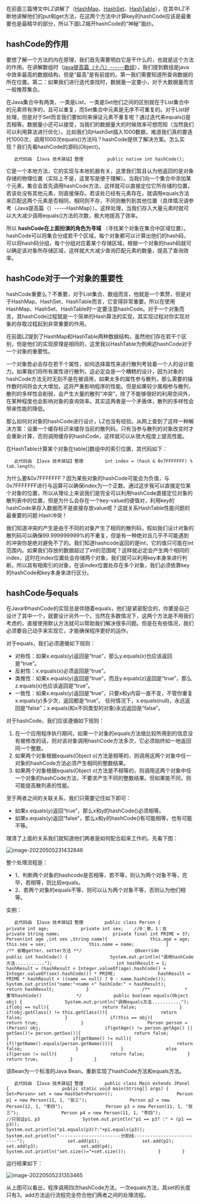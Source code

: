 在前面三篇博文中LZ讲解了（[HashMap](http://www.cnblogs.com/chenssy/p/3521565.html)、[HashSet](http://www.cnblogs.com/chenssy/p/3621851.html)、[HashTable](http://www.cnblogs.com/chenssy/p/3643886.html)），在其中LZ不断地讲解他们的put和get方法，在这两个方法中计算key的hashCode应该是最重要也是最精华的部分，所以下面LZ揭开hashCode的“神秘”面纱。

## hashCode的作用

要想了解一个方法的内在原理，我们首先需要明白它是干什么的，也就是这个方法的作用。在讲解数组时（[java提高篇（十八）------数组](http://www.cnblogs.com/chenssy/p/3463719.html)），我们提到数组是java中效率最高的数据结构，但是“最高”是有前提的。第一我们需要知道所查询数据的所在位置。第二：如果我们进行迭代查找时，数据量一定要小，对于大数据量而言一般推荐集合。

在Java集合中有两类，一类是List，一类是Set他们之间的区别就在于List集合中的元素师有序的，且可以重复，而Set集合中元素是无序不可重复的。对于List好处理，但是对于Set而言我们要如何来保证元素不重复呢？通过迭代来equals()是否相等。数据量小还可以接受，当我们的数据量大的时候效率可想而知（当然我们可以利用算法进行优化）。比如我们向HashSet插入1000数据，难道我们真的要迭代1000次，调用1000次equals()方法吗？hashCode提供了解决方案。怎么实现？我们先看hashCode的源码(Object)。

```
   此代码由 【Java 技术驿站】整理         public native int hashCode();            
```

它是一个本地方法，它的实现与本地机器有关，这里我们暂且认为他返回的是对象存储的物理位置（实际上不是，这里写是便于理解）。当我们向一个集合中添加某个元素，集合会首先调用hashCode方法，这样就可以直接定位它所存储的位置，若该处没有其他元素，则直接保存。若该处已经有元素存在，就调用equals方法来匹配这两个元素是否相同，相同则不存，不同则散列到其他位置（具体情况请参考（Java提高篇（）-----HashMap））。这样处理，当我们存入大量元素时就可以大大减少调用equals()方法的次数，极大地提高了效率。

所以 **hashCode在上面扮演的角色为寻域** （寻找某个对象在集合中区域位置）。hashCode可以将集合分成若干个区域，每个对象都可以计算出他们的hash码，可以将hash码分组，每个分组对应着某个存储区域，根据一个对象的hash码就可以确定该对象所存储区域，这样就大大减少查询匹配元素的数量，提高了查询效率。

## hashCode对于一个对象的重要性

hashCode重要么？不重要，对于List集合、数组而言，他就是一个累赘，但是对于HashMap、HashSet、HashTable而言，它变得异常重要。所以在使用HashMap、HashSet、HashTable时一定要注意hashCode。对于一个对象而言，其hashCode过程就是一个简单的Hash算法的实现，其实现过程对你实现对象的存取过程起到非常重要的作用。

在前面LZ提到了HashMap和HashTable两种数据结构，虽然他们存在若干个区别，但是他们的实现原理是相同的，这里我以HashTable为例阐述hashCode对于一个对象的重要性。

一个对象势必会存在若干个属性，如何选择属性来进行散列考验着一个人的设计能力。如果我们将所有属性进行散列，这必定会是一个糟糕的设计，因为对象的hashCode方法无时无刻不是在被调用，如果太多的属性参与散列，那么需要的操作数时间将会大大增加，这将严重影响程序的性能。但是如果较少属相参与散列，散列的多样性会削弱，会产生大量的散列“冲突”，除了不能够很好的利用空间外，在某种程度也会影响对象的查询效率。其实这两者是一个矛盾体，散列的多样性会带来性能的降低。

那么如何对对象的hashCode进行设计，LZ也没有经验。从网上查到了这样一种解决方案：设置一个缓存标识来缓存当前的散列码，只有当参与散列的对象改变时才会重新计算，否则调用缓存的hashCode，这样就可以从很大程度上提高性能。

在HashTable计算某个对象在table[]数组中的索引位置，其代码如下：

```
   此代码由 【Java 技术驿站】整理        int index = (hash & 0x7FFFFFFF) % tab.length;            
```

为什么要&0x7FFFFFFF？因为某些对象的hashCode可能会为负值，与0x7FFFFFFF进行与运算可以确保index为一个正数。通过这步我可以直接定位某个对象的位置，所以从理论上来说我们是完全可以利用hashCode直接定位对象的散列表中的位置，但是为什么会存在一个key-value的键值对，利用key的hashCode来存入数据而不是直接存放value呢？这就关系HashTable性能问题的最重要的问题:Hash冲突！

我们知道冲突的产生是由于不同的对象产生了相同的散列码，假如我们设计对象的散列码可以确保99.999999999%的不重复，但是有一种绝对且几乎不可能遇到的冲突你是绝对避免不了的。我们知道hashcode返回的是int，它的值只可能在int范围内。如果我们存放的数据超过了int的范围呢？这样就必定会产生两个相同的index，这时在index位置处会存储两个对象，我们就可以利用key本身来进行判断。所以具有相索引的对象，在该index位置处存在多个对象，我们必须依靠key的hashCode和key本身来进行区分。

## hashCode与equals

在Java中hashCode的实现总是伴随着equals，他们是紧密配合的，你要是自己设计了其中一个，就要设计另外一个。当然在多数情况下，这两个方法是不用我们考虑的，直接使用默认方法就可以帮助我们解决很多问题。但是在有些情况，我们必须要自己动手来实现它，才能确保程序更好的运作。

对于equals，我们必须遵循如下规则：

- 对称性：如果x.equals(y)返回是“true”，那么y.equals(x)也应该返回是“true”。
- 反射性：x.equals(x)必须返回是“true”。
- 类推性：如果x.equals(y)返回是“true”，而且y.equals(z)返回是“true”，那么z.equals(x)也应该返回是“true”。
- 一致性：如果x.equals(y)返回是“true”，只要x和y内容一直不变，不管你重复x.equals(y)多少次，返回都是“true”。 任何情况下，x.equals(null)，永远返回是“false”；x.equals(和x不同类型的对象)永远返回是“false”。

对于hashCode，我们应该遵循如下规则：

1. 在一个应用程序执行期间，如果一个对象的equals方法做比较所用到的信息没有被修改的话，则对该对象调用hashCode方法多次，它必须始终如一地返回同一个整数。
2. 如果两个对象根据equals(Object o)方法是相等的，则调用这两个对象中任一对象的hashCode方法必须产生相同的整数结果。
3. 如果两个对象根据equals(Object o)方法是不相等的，则调用这两个对象中任一个对象的hashCode方法，不要求产生不同的整数结果。但如果能不同，则可能提高散列表的性能。

至于两者之间的关联关系，我们只需要记住如下即可：

- 如果x.equals(y)返回“true”，那么x和y的hashCode()必须相等。
- 如果x.equals(y)返回“false”，那么x和y的hashCode()有可能相等，也有可能不等。

理清了上面的关系我们就知道他们两者是如何配合起来工作的。先看下图：

![image-20220505231432846](res/26.HashCode/image-20220505231432846.png)

整个处理流程是：

- 1、判断两个对象的hashcode是否相等，若不等，则认为两个对象不等，完毕，若相等，则比较equals。
- 2、若两个对象的equals不等，则可以认为两个对象不等，否则认为他们相等。

实例：

```
   此代码由 【Java 技术驿站】整理        public class Person {            private int age;            private int sex;    //0：男，1：女            private String name;                    private final int PRIME = 37;                    Person(int age ,int sex ,String name){                this.age = age;                this.sex = sex;                this.name = name;            }                    /** 省略getter、setter方法 **/                    @Override            public int hashCode() {                System.out.println("调用hashCode方法...........");                        int hashResult = 1;                hashResult = (hashResult + Integer.valueOf(age).hashCode() + Integer.valueOf(sex).hashCode()) * PRIME;                hashResult = PRIME * hashResult + ((name == null) ? 0 : name.hashCode());                System.out.println("name:"+name +" hashCode:" + hashResult);                        return hashResult;            }                    /**             * 重写hashCode()             */            public boolean equals(Object obj) {                System.out.println("调用equals方法...........");                        if(obj == null){                    return false;                }                if(obj.getClass() != this.getClass()){                    return false;                }                if(this == obj){                    return true;                }                        Person person = (Person) obj;                        if(getAge() != person.getAge() || getSex()!= person.getSex()){                    return false;                }                        if(getName() != null){                    if(!getName().equals(person.getName())){                        return false;                    }                }                else if(person != null){                    return false;                }                return true;            }        }            
```

该Bean为一个标准的Java Bean，重新实现了hashCode方法和equals方法。

```
   此代码由 【Java 技术驿站】整理        public class Main extends JPanel {                    public static void main(String[] args) {                Set<Person> set = new HashSet<Person>();                        Person p1 = new Person(11, 1, "张三");                Person p2 = new Person(12, 1, "李四");                Person p3 = new Person(11, 1, "张三");                Person p4 = new Person(11, 1, "李四");                        //只验证p1、p3                System.out.println("p1 == p3? :" + (p1 == p3));                System.out.println("p1.equals(p3)?:"+p1.equals(p3));                System.out.println("-----------------------分割线--------------------------");                set.add(p1);                set.add(p2);                set.add(p3);                set.add(p4);                System.out.println("set.size()="+set.size());            }        }            
```

运行结果如下：

![image-20220505231353465](res/26.HashCode/image-20220505231353465.png)

从上图可以看出，程序调用四次hashCode方法，一次equals方法，其set的长度只有3。add方法运行流程完全符合他们两者之间的处理流程。